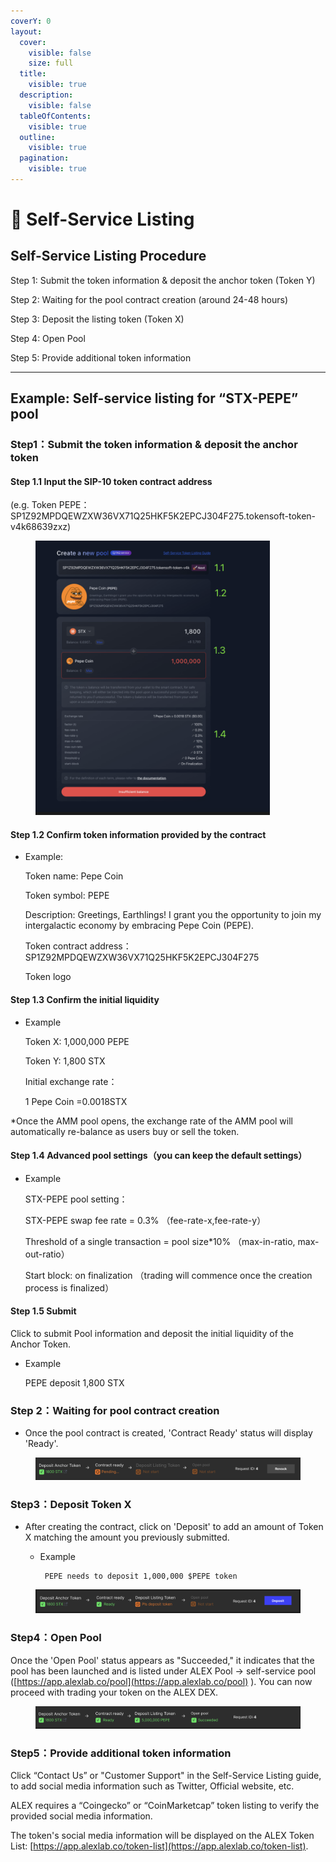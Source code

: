 ```yaml
---
coverY: 0
layout:
  cover:
    visible: false
    size: full
  title:
    visible: true
  description:
    visible: false
  tableOfContents:
    visible: true
  outline:
    visible: true
  pagination:
    visible: true
---
```


# 📝 Self-Service Listing

## Self-Service Listing Procedure

Step 1: Submit the token information & deposit the anchor token (Token Y)

Step 2: Waiting for the pool contract creation (around 24-48 hours)

Step 3: Deposit the listing token (Token X)

Step 4: Open Pool

Step 5: Provide additional token information

***

## Example: Self-service listing for “STX-PEPE” pool

### Step1：Submit the token information & deposit the anchor token

#### **Step 1.1 Input the SIP-10 token contract address**

(e.g. Token PEPE： SP1Z92MPDQEWZXW36VX71Q25HKF5K2EPCJ304F275.tokensoft-token-v4k68639zxz)

<figure><img src="../.gitbook/assets/image (8).png" alt="" width="375"><figcaption></figcaption></figure>

#### **Step 1.2 Confirm token information provided by the contract**

*   Example:

    Token name: Pepe Coin

    Token symbol: PEPE

    Description: Greetings, Earthlings! I grant you the opportunity to join my intergalactic economy by embracing Pepe Coin (PEPE).

    Token contract address： SP1Z92MPDQEWZXW36VX71Q25HKF5K2EPCJ304F275

    Token logo

#### **Step 1.3 Confirm the initial liquidity**

*   Example

    Token X: 1,000,000 PEPE

    Token Y: 1,800 STX

    Initial exchange rate：

    1 Pepe Coin =0.0018STX

\*Once the AMM pool opens, the exchange rate of the AMM pool will automatically re-balance as users buy or sell the token.

#### **Step 1.4 Advanced pool settings（you can keep the default settings）**

*   Example

    STX-PEPE pool setting：

    STX-PEPE swap fee rate = 0.3% （fee-rate-x,fee-rate-y）

    Threshold of a single transaction = pool size\*10% （max-in-ratio, max-out-ratio）

    Start block: on finalization （trading will commence once the creation process is finalized）

#### **Step 1.5 Submit**

Click to submit Pool information and deposit the initial liquidity of the Anchor Token.

*   Example

    PEPE deposit 1,800 STX

### Step 2：Waiting for pool contract creation

* Once the pool contract is created, 'Contract Ready' status will display 'Ready'.

<figure><img src="../.gitbook/assets/image (9).png" alt=""><figcaption></figcaption></figure>

### Step3：Deposit Token X

* After creating the contract, click on 'Deposit' to add an amount of Token X matching the amount you previously submitted.
  *   Example

      ```
       PEPE needs to deposit 1,000,000 $PEPE token
      ```

<figure><img src="../.gitbook/assets/image (10).png" alt=""><figcaption></figcaption></figure>

### Step4：Open Pool

Once the 'Open Pool' status appears as "Succeeded," it indicates that the pool has been launched and is listed under ALEX Pool -> self-service pool ([https://app.alexlab.co/pool](https://app.alexlab.co/pool) ). You can now proceed with trading your token on the ALEX DEX.

<figure><img src="../.gitbook/assets/image (11).png" alt=""><figcaption></figcaption></figure>

### **Step5：Provide additional token information**

Click “Contact Us” or "Customer Support" in the Self-Service Listing guide, to add social media information such as Twitter, Official website, etc.

ALEX requires a “Coingecko” or “CoinMarketcap” token listing to verify the provided social media information.

The token's social media information will be displayed on the ALEX Token List: [https://app.alexlab.co/token-list](https://app.alexlab.co/token-list).
